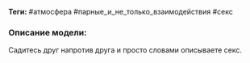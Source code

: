 **Теги:** #атмосфера #парные_и_не_только_взаимодействия #секс
### Описание модели:
Садитесь друг напротив друга и просто словами описываете секс.